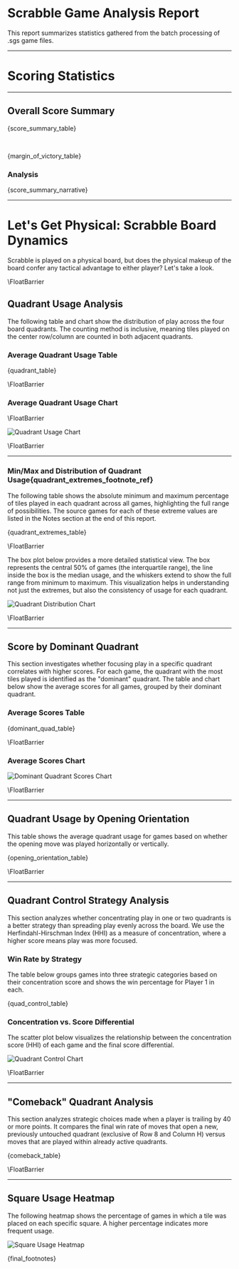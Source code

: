 # Scrabble Game Analysis Report

This report summarizes statistics gathered from the batch processing of .sgs game files.




---

# Scoring Statistics

---

## Overall Score Summary

{score_summary_table}

<br>

{margin_of_victory_table}

### Analysis

{score_summary_narrative}

---


# Let's Get Physical: Scrabble Board Dynamics


Scrabble is played on a physical board,
but does the physical makeup of the board confer any tactical advantage to either player? Let's take a look.


\FloatBarrier


## Quadrant Usage Analysis

The following table and chart show the distribution of play across the four board quadrants.
The counting method is inclusive, meaning tiles played on the center row/column are
counted in both adjacent quadrants.

### Average Quadrant Usage Table

{quadrant_table}

\FloatBarrier

### Average Quadrant Usage Chart

\FloatBarrier

![Quadrant Usage Chart]({quadrant_chart_path})

\FloatBarrier

---

### Min/Max and Distribution of Quadrant Usage{quadrant_extremes_footnote_ref}

The following table shows the absolute minimum and maximum percentage of tiles played in each quadrant across all games, highlighting the full range of possibilities. The source games for each of these extreme values are listed in the Notes section at the end of this report.

{quadrant_extremes_table}

\FloatBarrier

The box plot below provides a more detailed statistical view. The box represents the central 50% of games (the interquartile range), the line inside the box is the median usage, and the whiskers extend to show the full range from minimum to maximum. This visualization helps in understanding not just the extremes, but also the consistency of usage for each quadrant.

![Quadrant Distribution Chart]({quadrant_distribution_chart_path})

\FloatBarrier

---

## Score by Dominant Quadrant

This section investigates whether focusing play in a specific quadrant correlates with higher scores.
For each game, the quadrant with the most tiles played is identified as the "dominant" quadrant.
The table and chart below show the average scores for all games, grouped by their dominant quadrant.

### Average Scores Table

{dominant_quad_table}

\FloatBarrier

### Average Scores Chart

![Dominant Quadrant Scores Chart]({dominant_quad_chart_path})

\FloatBarrier

---

## Quadrant Usage by Opening Orientation

This table shows the average quadrant usage for games based on whether the opening move was played horizontally or vertically.

{opening_orientation_table}

\FloatBarrier

---


## Quadrant Control Strategy Analysis

This section analyzes whether concentrating play in one or two quadrants is a better strategy
than spreading play evenly across the board.
We use the Herfindahl-Hirschman Index (HHI) as a measure of concentration, where a higher score means play was more focused.

### Win Rate by Strategy

The table below groups games into three strategic categories based on their concentration score and
shows the win percentage for Player 1 in each.

{quad_control_table}

### Concentration vs. Score Differential

The scatter plot below visualizes the relationship between the concentration score (HHI) of each game
and the final score differential.

![Quadrant Control Chart]({quad_control_chart_path})

\FloatBarrier

---

## "Comeback" Quadrant Analysis

This section analyzes strategic choices made when a player is trailing by 40 or more points.
It compares the final win rate of moves that open a new, previously untouched quadrant (exclusive of Row 8 and Column H)
versus moves that are played within already active quadrants.

{comeback_table}

\FloatBarrier

---

## Square Usage Heatmap

The following heatmap shows the percentage of games in which a tile was placed on each specific square.
A higher percentage indicates more frequent usage.

![Square Usage Heatmap]({heatmap_path})

{final_footnotes}
